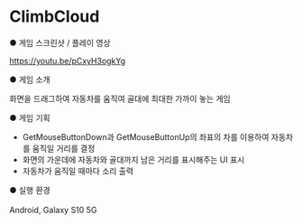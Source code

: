 # ClimbCloud

● 게임 스크린샷 / 플레이 영상<br>



https://youtu.be/pCxyH3ogkYg<br>

● 게임 소개<br>

화면을 드래그하여 자동차를 움직여 골대에 최대한 가까이 놓는 게임<br>

● 게임 기획

- GetMouseButtonDown과 GetMouseButtonUp의 좌표의 차를 이용하여 자동차를 움직일 거리를 결정
- 화면의 가운데에 자동차와 골대까지 남은 거리를 표시해주는 UI 표시
- 자동차가 움직일 때마다 소리 출력


● 실행 환경<br><br>
Android, Galaxy S10 5G<br>
